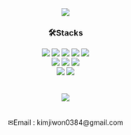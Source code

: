 <div align=center>
  <img src="https://capsule-render.vercel.app/api?type=waving&color=75BDE0&height=220&section=header&text=Jiwon&nbsp;GitHub!&fontSize=60&fontColor=FFFFFF&fontAlign=32" />
</div>

<div align=center><h3>🛠Stacks</h3></div>
<div align=center>
  <img src="https://img.shields.io/badge/java-007396?style=flat&logo=java&logoColor=white">
  <img src="https://img.shields.io/badge/spring-6DB33F?style=flat&logo=spring&logoColor=white">
  <img src="https://img.shields.io/badge/springboot-6DB33F?style=flat&logo=springboot&logoColor=white">
  <img src="https://img.shields.io/badge/python-3776AB?style=flat&logo=python&logoColor=white">
    <img src="https://img.shields.io/badge/django-092E20?style=flat&logo=django&logoColor=white">
</div>

<div align=center>
  <img src="https://img.shields.io/badge/html5-E34F26?style=flat&logo=html5&logoColor=white">
  <img src="https://img.shields.io/badge/css-1572B6?style=flat&logo=css3&logoColor=white">
  <img src="https://img.shields.io/badge/javascript-F7DF1E?style=flat&logo=javascript&logoColor=black">
</div>

<div align=center>
  <img src="https://img.shields.io/badge/oracle SQL-F80000?style=flat&logo=oracle&logoColor=white">
  <img src="https://img.shields.io/badge/mysql-4479A1?style=flat&logo=mysql&logoColor=white">
</div>
<br><br>


<div align=center>
  <img src="https://github-readme-stats.vercel.app/api/top-langs/?username=jijiji1299&layout=compact"><br><br>
</div>
<br>

<div align=center>
  ✉Email : kimjiwon0384@gmail.com
</div>


<!--
<div align=center>
<img src="https://capsule-render.vercel.app/api?type=waving&color=75BDE0&height=200&section=footer&fontSize=70&fontColor=FFFFFF&fontAlign=32" />
</div>
-->

<!--
<img src="https://github-readme-stats.vercel.app/api?username=jijiji1299&show_icons=true">
-->


<!--
**jijiji1299/jijiji1299** is a ✨ _special_ ✨ repository because its `README.md` (this file) appears on your GitHub profile.

Here are some ideas to get you started:

- 🔭 I’m currently working on ...
- 🌱 I’m currently learning ...
- 👯 I’m looking to collaborate on ...
- 🤔 I’m looking for help with ...
- 💬 Ask me about ...
- 📫 How to reach me: ...
- 😄 Pronouns: ...
- ⚡ Fun fact: ...
-->

